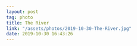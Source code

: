 ```yaml
---
layout: post
tag: photo
title: The River
link: "/assets/photos/2019-10-30-The-River.jpg"
date: 2019-10-30 16:43:26
---
```

